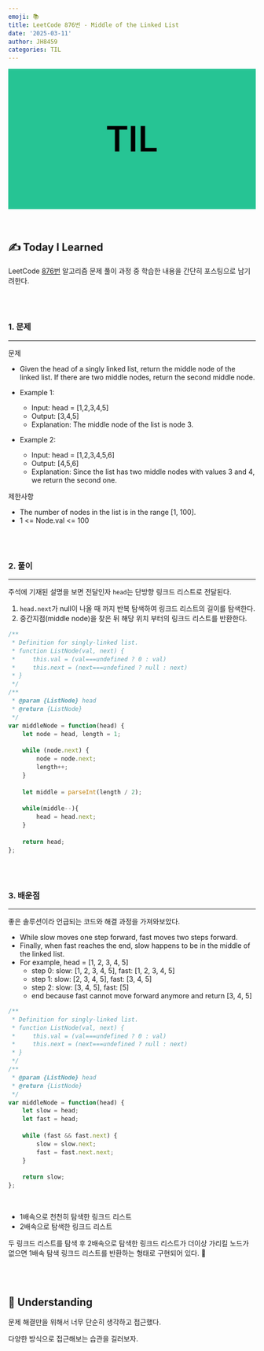 ```yaml
---
emoji: 📚
title: LeetCode 876번 - Middle of the Linked List
date: '2025-03-11'
author: JH8459
categories: TIL
---
```


![github-blog.png](../../assets/common/TIL.jpeg)

<br>

## ✍️ **T**oday **I** **L**earned

LeetCode <a href="https://www.acmicpc.net/problem/1764" target="_blank">876번</a> 알고리즘 문제 풀이 과정 중 학습한 내용을 간단히 포스팅으로 남기려한다.

<br>
<br>

### 1. 문제

---

문제
  
- Given the head of a singly linked list, return the middle node of the linked list. If there are two middle nodes, return the second middle node.

- Example 1:
  - Input: head = [1,2,3,4,5]
  - Output: [3,4,5]
  - Explanation: The middle node of the list is node 3.
  
- Example 2:
  - Input: head = [1,2,3,4,5,6]
  - Output: [4,5,6]
  - Explanation: Since the list has two middle nodes with values 3 and 4, we return the second one.

제한사항

- The number of nodes in the list is in the range [1, 100].
- 1 <= Node.val <= 100

<br>
<br>

### 2. 풀이
---

주석에 기재된 설명을 보면 전달인자 `head`는 단방향 링크드 리스트로 전달된다.

1. `head.next`가 null이 나올 때 까지 반복 탐색하여 링크드 리스트의 길이를 탐색한다.
2. 중간지점(middle node)을 찾은 뒤 해당 위치 부터의 링크드 리스트를 반환한다.

```javascript
/**
 * Definition for singly-linked list.
 * function ListNode(val, next) {
 *     this.val = (val===undefined ? 0 : val)
 *     this.next = (next===undefined ? null : next)
 * }
 */
/**
 * @param {ListNode} head
 * @return {ListNode}
 */
var middleNode = function(head) {
    let node = head, length = 1;
    
    while (node.next) {
        node = node.next;
        length++;
    }

    let middle = parseInt(length / 2);

    while(middle--){
        head = head.next;
    }

    return head;
};
```

<br>
<br>

### 3. 배운점
---

좋은 솔루션이라 언급되는 코드와 해결 과정을 가져와보았다.

- While slow moves one step forward, fast moves two steps forward.
- Finally, when fast reaches the end, slow happens to be in the middle of the linked list.
- For example, head = [1, 2, 3, 4, 5]
  - step 0: slow: [1, 2, 3, 4, 5], fast: [1, 2, 3, 4, 5]
  - step 1: slow: [2, 3, 4, 5], fast: [3, 4, 5]
  - step 2: slow: [3, 4, 5], fast: [5]
  - end because fast cannot move forward anymore and return [3, 4, 5]

```javascript
/**
 * Definition for singly-linked list.
 * function ListNode(val, next) {
 *     this.val = (val===undefined ? 0 : val)
 *     this.next = (next===undefined ? null : next)
 * }
 */
/**
 * @param {ListNode} head
 * @return {ListNode}
 */
var middleNode = function(head) {
    let slow = head;
    let fast = head;

    while (fast && fast.next) {
        slow = slow.next;
        fast = fast.next.next;
    }

    return slow;
};
```

<br>

- 1배속으로 천천히 탐색한 링크드 리스트
- 2배속으로 탐색한 링크드 리스트

두 링크드 리스트를 탐색 후 2배속으로 탐색한 링크드 리스트가 더이상 가리킬 노드가 없으면 1배속 탐색 링크드 리스트를 반환하는 형태로 구현되어 있다. 🤔

<br>
<br>

## 🤔 Understanding

문제 해결만을 위해서 너무 단순히 생각하고 접근했다. 

다양한 방식으로 접근해보는 습관을 길러보자.

<br>
<br>

```toc

```
